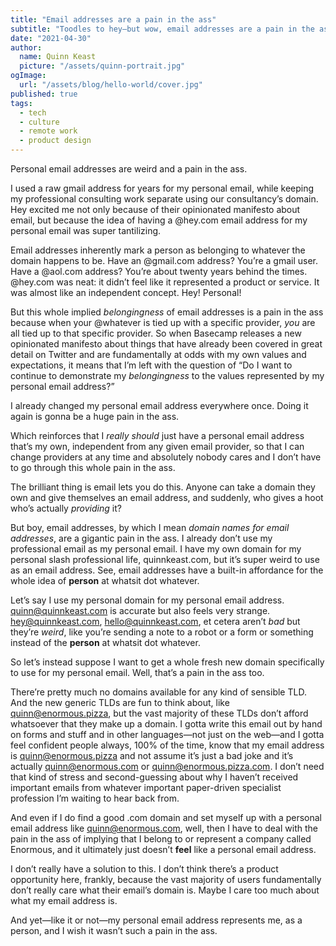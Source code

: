 ```yaml
---
title: "Email addresses are a pain in the ass"
subtitle: "Toodles to hey—but wow, email addresses are a pain in the ass"
date: "2021-04-30"
author:
  name: Quinn Keast
  picture: "/assets/quinn-portrait.jpg"
ogImage:
  url: "/assets/blog/hello-world/cover.jpg"
published: true
tags:
  - tech
  - culture
  - remote work
  - product design
---
```


Personal email addresses are weird and a pain in the ass.

I used a raw gmail address for years for my personal email, while keeping my professional consulting work separate using our consultancy’s domain. Hey excited me not only because of their opinionated manifesto about email, but because the idea of having a @hey.com email address for my personal email was super tantilizing.

Email addresses inherently mark a person as belonging to whatever the domain happens to be. Have an @gmail.com address? You’re a gmail user. Have a @aol.com address? You’re about twenty years behind the times. @hey.com was neat: it didn’t feel like it represented a product or service. It was almost like an independent concept. Hey! Personal!

But this whole implied _belongingness_ of email addresses is a pain in the ass because when your @whatever is tied up with a specific provider, _you_ are all tied up to that specific provider. So when Basecamp releases a new opinionated manifesto about things that have already been covered in great detail on Twitter and are fundamentally at odds with my own values and expectations, it means that I’m left with the question of “Do I want to continue to demonstrate my _belongingness_ to the values represented by my personal email address?”

I already changed my personal email address everywhere once. Doing it again is gonna be a huge pain in the ass.

Which reinforces that I _really should_ just have a personal email address that’s my own, independent from any given email provider, so that I can change providers at any time and absolutely nobody cares and I don’t have to go through this whole pain in the ass.

The brilliant thing is email lets you do this. Anyone can take a domain they own and give themselves an email address, and suddenly, who gives a hoot who’s actually _providing_ it?

But boy, email addresses, by which I mean _domain names for email addresses_, are a gigantic pain in the ass.
I already don’t use my professional email as my personal email. I have my own domain for my personal slash professional life, quinnkeast.com, but it’s super weird to use as an email address.
See, email addresses have a built-in affordance for the whole idea of **person** at whatsit dot whatever.

Let’s say I use my personal domain for my personal email address. quinn@quinnkeast.com is accurate but also feels very strange. hey@quinnkeast.com, hello@quinnkeast.com, et cetera aren’t _bad_ but they’re _weird_, like you’re sending a note to a robot or a form or something instead of the **person** at whatsit dot whatever.

So let’s instead suppose I want to get a whole fresh new domain specifically to use for my personal email. Well, that’s a pain in the ass too.

There’re pretty much no domains available for any kind of sensible TLD. And the new generic TLDs are fun to think about, like quinn@enormous.pizza, but the vast majority of these TLDs don’t afford whatsoever that they make up a domain. I gotta write this email out by hand on forms and stuff and in other languages—not just on the web—and I gotta feel confident people always, 100% of the time, know that my email address is quinn@enormous.pizza and not assume it’s just a bad joke and it’s actually quinn@enormous.com or quinn@enormous.pizza.com. I don’t need that kind of stress and second-guessing about why I haven’t received important emails from whatever important paper-driven specialist profession I’m waiting to hear back from.

And even if I do find a good .com domain and set myself up with a personal email address like quinn@enormous.com, well, then I have to deal with the pain in the ass of implying that I belong to or represent a company called Enormous, and it ultimately just doesn’t **feel** like a personal email address.

I don’t really have a solution to this. I don’t think there’s a product opportunity here, frankly, because the vast majority of users fundamentally don’t really care what their email’s domain is. Maybe I care too much about what my email address is.

And yet—like it or not—my personal email address represents me, as a person, and I wish it wasn’t such a pain in the ass.
